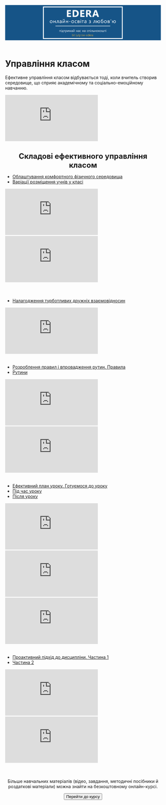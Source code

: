 <div align="center">
<a href="https://biggggidea.com/project/edera-onlajn-osvita-z-lyubovyu/" target="_blank"><img src="000.png" width="1000" /></a>
</div>
<br>

<h1>Управління класом</h1>

<p>Ефективне управління класом відбувається тоді, коли вчитель створив середовище, що сприяє академічному та соціально-емоційному навчанню.</p>
<div class="embed-responsive embed-responsive-16by9">
<iframe class="embed-responsive-item" src="https://www.youtube.com/embed/yNGUTKR_V3c" frameborder="0" allowfullscreen></iframe>
</div>
<br>
<p align="center"><span style=" font-size: 18pt;"><b>Складові ефективного управління класом</b></span></p>

<div>
  <!-- Nav tabs -->
  <ul class="nav nav-tabs" role="tablist">
    <li role="presentation" class="active"><a href="#home" aria-controls="home" role="tab" data-toggle="tab">Облаштування комфортного фізичного середовища</a></li>
    <li role="presentation"><a href="#menu41" aria-controls="menu41" role="tab" data-toggle="tab">Варіації розміщення учнів у класі</a></li>
  </ul>
  <!-- Tab panes -->
  <div class="tab-content">
    <div role="tabpanel" class="tab-pane active" id="home">
<div class="embed-responsive embed-responsive-16by9">
<iframe class="embed-responsive-item" src="https://www.youtube.com/embed/LQ2-d0fk7Ns" frameborder="0" allowfullscreen></iframe>
</div>
    </div>
    <div role="tabpanel" class="tab-pane" id="menu41">
<div class="embed-responsive embed-responsive-16by9">
<iframe class="embed-responsive-item" src="https://www.youtube.com/embed/vog9qX22eD4" frameborder="0" allowfullscreen></iframe>
</div>
  </div>
</div>
</div>
<br>

<br>

<div>
  <!-- Nav tabs -->
  <ul class="nav nav-tabs" role="tablist">
    <li role="presentation" class="active"><a href="#01" aria-controls="01" role="tab" data-toggle="tab">Налагодження турботливих дружніх взаємовідносин</a></li>
  </ul>
  <!-- Tab panes -->
  <div class="tab-content">
    <div role="tabpanel" class="tab-pane active" id="01">
<div class="embed-responsive embed-responsive-16by9">
<iframe class="embed-responsive-item" src="https://www.youtube.com/embed/iZVKfsK-N14" frameborder="0" allowfullscreen></iframe>
</div>
</div>
</div>
</div>

<br>

<div>
  <!-- Nav tabs -->
  <ul class="nav nav-tabs" role="tablist">
    <li role="presentation" class="active"><a href="#02" aria-controls="02" role="tab" data-toggle="tab">Розроблення правил і впровадження рутин. Правила</a></li>
    <li role="presentation"><a href="#menu00" aria-controls="menu00" role="tab" data-toggle="tab">Рутини</a></li>
  </ul>
  <!-- Tab panes -->
  <div class="tab-content">
    <div role="tabpanel" class="tab-pane active" id="02">
<div class="embed-responsive embed-responsive-16by9">
<iframe class="embed-responsive-item" src="https://www.youtube.com/embed/6n1tlgmMHVE" frameborder="0" allowfullscreen></iframe>
</div>
</div>
    <div role="tabpanel" class="tab-pane" id="menu00">
<div class="embed-responsive embed-responsive-16by9">
<iframe class="embed-responsive-item" src="https://www.youtube.com/embed/9lObMCZoMws" frameborder="0" allowfullscreen></iframe>
</div>
  </div>
</div>
</div>

<br>

<div>
  <!-- Nav tabs -->
  <ul class="nav nav-tabs" role="tablist">
    <li role="presentation" class="active"><a href="#03" aria-controls="03" role="tab" data-toggle="tab">Ефективний план уроку. Готуємося до уроку</a></li>
    <li role="presentation"><a href="#menu04" aria-controls="menu04" role="tab" data-toggle="tab">Під час уроку</a></li>
    <li role="presentation"><a href="#menu05" aria-controls="menu05" role="tab" data-toggle="tab">Після уроку</a></li>
  </ul>
  <!-- Tab panes -->
  <div class="tab-content">
    <div role="tabpanel" class="tab-pane active" id="03">
<div class="embed-responsive embed-responsive-16by9">
<iframe class="embed-responsive-item" src="https://www.youtube.com/embed/nJ1XJgDdfi8" frameborder="0" allowfullscreen></iframe>
</div>
</div>
    <div role="tabpanel" class="tab-pane" id="menu04">
<div class="embed-responsive embed-responsive-16by9">
<iframe class="embed-responsive-item" src="https://www.youtube.com/embed/K5TNG3pxh5k" frameborder="0" allowfullscreen></iframe>
</div>
  </div>
      <div role="tabpanel" class="tab-pane" id="menu05">
<div class="embed-responsive embed-responsive-16by9">
<iframe class="embed-responsive-item" src="https://www.youtube.com/embed/kaS-f1n2CSc" frameborder="0" allowfullscreen></iframe>
</div>
  </div>
</div>
</div>

<br>

<div>
  <!-- Nav tabs -->
  <ul class="nav nav-tabs" role="tablist">
    <li role="presentation" class="active"><a href="#06" aria-controls="06" role="tab" data-toggle="tab">Проактивний підхід до дисципліни. Частина 1</a></li>
    <li role="presentation"><a href="#menu07" aria-controls="menu07" role="tab" data-toggle="tab">Частина 2</a></li>
  </ul>
  <!-- Tab panes -->
  <div class="tab-content">
    <div role="tabpanel" class="tab-pane active" id="06">
<div class="embed-responsive embed-responsive-16by9">
<iframe class="embed-responsive-item" src="https://www.youtube.com/embed/ROOKYMnFSvY" frameborder="0" allowfullscreen></iframe>
</div>
</div>
      <div role="tabpanel" class="tab-pane" id="menu07">
<div class="embed-responsive embed-responsive-16by9">
<iframe class="embed-responsive-item" src="https://www.youtube.com/embed/GyiBWtQ2R0I" frameborder="0" allowfullscreen></iframe>
</div>
</div>
</div>
</div>
<br>
<div class="eoz-text">
	<br>
	<p align="center">Більше навчальних матеріалів (відео, завдання, методичні посібники й роздаткові матеріали) можна знайти на безкоштовному онлайн-курсі.</p>
<p><center><a href="https://courses.ed-era.com/courses/course-v1:MON-EDERA-OSVITORIA+ST101+st101/about" target="_blank"><button type="button" class="btn btn-primary" aria-haspopup="true" aria-expanded="false">Перейти до курсу</button></a></center></p>
</div>